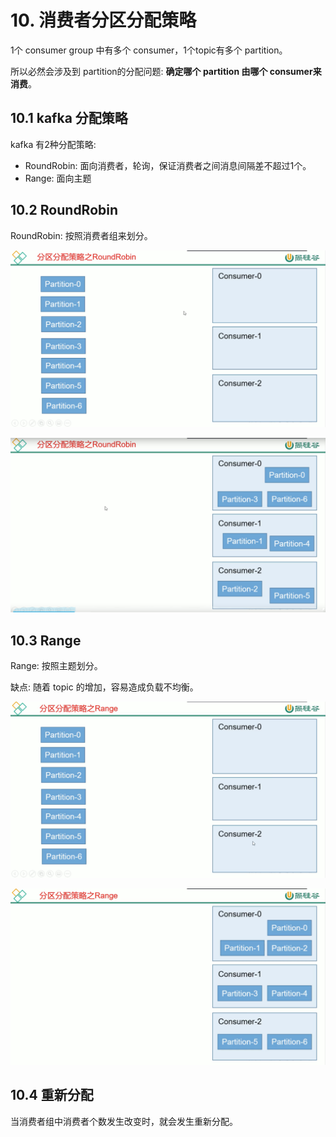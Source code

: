 # 10. 消费者分区分配策略

1个 consumer group 中有多个 consumer，1个topic有多个 partition。

所以必然会涉及到 partition的分配问题: **确定哪个 partition 由哪个 consumer来消费**。


## 10.1 kafka 分配策略
kafka 有2种分配策略:

* RoundRobin: 面向消费者，轮询，保证消费者之间消息间隔差不超过1个。
* Range: 面向主题


## 10.2 RoundRobin

RoundRobin: 按照消费者组来划分。


![](../assets/分区分配策略1.png)


![](../assets/分区分配策略2.png)


## 10.3 Range

Range: 按照主题划分。

缺点: 随着 topic 的增加，容易造成负载不均衡。

![](../assets/range策略1.png)

![](../assets/range策略2.png)


## 10.4 重新分配

当消费者组中消费者个数发生改变时，就会发生重新分配。





